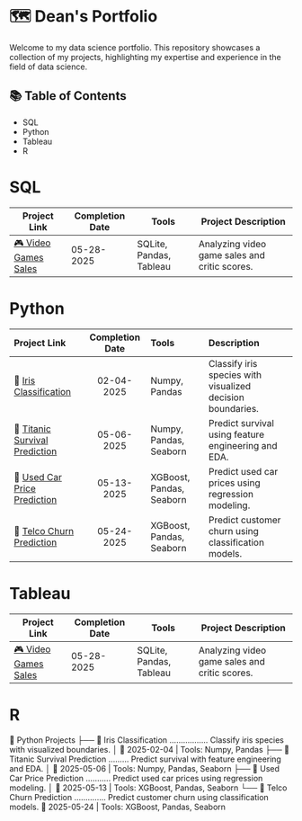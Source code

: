 # 🗺 Dean's Portfolio 
Welcome to my data science portfolio. This repository showcases a collection of my projects, highlighting my expertise and experience in the field of data science.

## 📚 Table of Contents
- SQL
- Python
- Tableau
- R

# SQL
| Project Link | Completion Date | Tools | Project Description |
|-------------|----------------|-------|----------------------|
| [🎮 Video Games Sales](https://github.com/deannie-choi/Video-games-sales) | 05-28-2025 | SQLite, Pandas, Tableau | Analyzing video game sales and critic scores. |

# Python
<table>
  <thead>
    <tr>
      <th style="text-align:left;">Project Link</th>
      <th style="text-align:center;">Completion Date</th>
      <th style="text-align:left;">Tools</th>
      <th style="text-align:left;">Description</th>
    </tr>
  </thead>
  <tbody>
    <tr>
      <td>🌸 <a href="#">Iris Classification</a></td>
      <td style="text-align:center;">02-04-2025</td>
      <td>Numpy, Pandas</td>
      <td>Classify iris species with visualized decision boundaries.</td>
    </tr>
    <tr>
      <td>🚢 <a href="#">Titanic Survival Prediction</a></td>
      <td style="text-align:center;">05-06-2025</td>
      <td>Numpy, Pandas, Seaborn</td>
      <td>Predict survival using feature engineering and EDA.</td>
    </tr>
    <tr>
      <td>🚗 <a href="#">Used Car Price Prediction</a></td>
      <td style="text-align:center;">05-13-2025</td>
      <td>XGBoost, Pandas, Seaborn</td>
      <td>Predict used car prices using regression modeling.</td>
    </tr>
    <tr>
      <td>🎯 <a href="#">Telco Churn Prediction</a></td>
      <td style="text-align:center;">05-24-2025</td>
      <td>XGBoost, Pandas, Seaborn</td>
      <td>Predict customer churn using classification models.</td>
    </tr>
  </tbody>
</table>

# Tableau
| Project Link | Completion Date | Tools | Project Description |
|-------------|----------------|-------|----------------------|
| [🎮 Video Games Sales](https://github.com/deannie-choi/Video-games-sales) | 05-28-2025 | SQLite, Pandas, Tableau | Analyzing video game sales and critic scores. |

# R

📁 Python Projects
├── 🌸 Iris Classification …………….. Classify iris species with visualized boundaries.
│     📅 2025-02-04 | Tools: Numpy, Pandas
├── 🚢 Titanic Survival Prediction ……… Predict survival with feature engineering and EDA.
│     📅 2025-05-06 | Tools: Numpy, Pandas, Seaborn
├── 🚗 Used Car Price Prediction ……….. Predict used car prices using regression modeling.
│     📅 2025-05-13 | Tools: XGBoost, Pandas, Seaborn
└── 🎯 Telco Churn Prediction ………….. Predict customer churn using classification models.
📅 2025-05-24 | Tools: XGBoost, Pandas, Seaborn
